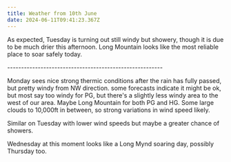 ```yaml
---
title: Weather from 10th June
date: 2024-06-11T09:41:23.367Z
---
```

As expected, Tuesday is turning out still windy but showery, though it is due to be much drier this afternoon.  Long Mountain looks like the most reliable place to soar safely today.

\--------------------------------------------------------

Monday sees nice strong thermic conditions after the rain has fully passed, but pretty windy from NW direction.  some forecasts indicate it might be ok, but most say too windy for PG, but there's a slightly less windy area to the west of our area.  Maybe Long Mountain for both PG and HG.  Some large clouds to 10,000ft in between, so strong variations in wind speed likely.  

Similar on Tuesday with lower wind speeds but maybe a greater chance of showers.

Wednesday at this moment looks like a Long Mynd soaring day, possibly Thursday too.